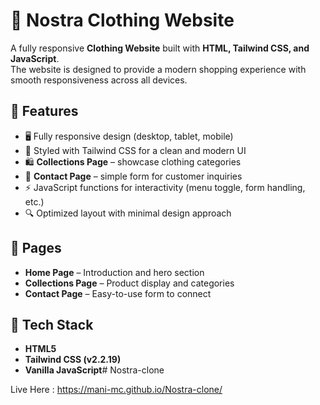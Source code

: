 # 👕 Nostra Clothing Website

A fully responsive **Clothing Website** built with **HTML, Tailwind CSS, and JavaScript**.  
The website is designed to provide a modern shopping experience with smooth responsiveness across all devices.

## 🌟 Features
- 🖥️ Fully responsive design (desktop, tablet, mobile)
- 🎨 Styled with Tailwind CSS for a clean and modern UI
- 🛍️ **Collections Page** – showcase clothing categories
- 📩 **Contact Page** – simple form for customer inquiries
- ⚡ JavaScript functions for interactivity (menu toggle, form handling, etc.)
- 🔍 Optimized layout with minimal design approach

## 📂 Pages
- **Home Page** – Introduction and hero section
- **Collections Page** – Product display and categories
- **Contact Page** – Easy-to-use form to connect

## 🚀 Tech Stack
- **HTML5**
- **Tailwind CSS (v2.2.19)**
- **Vanilla JavaScript**# Nostra-clone

Live Here : https://mani-mc.github.io/Nostra-clone/
